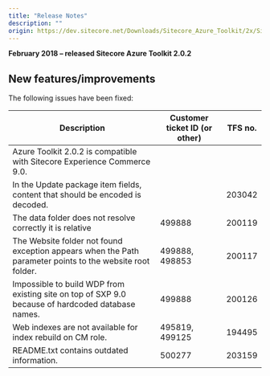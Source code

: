 ```yaml
---
title: "Release Notes"
description: ""
origin: https://dev.sitecore.net/Downloads/Sitecore_Azure_Toolkit/2x/Sitecore_Azure_Toolkit_202/Release_Notes
---
```


**February 2018 – released Sitecore Azure Toolkit 2.0.2**

## New features/improvements

The following issues have been fixed:

 | Description | Customer ticket ID (or other) | TFS no. |
 | --- | --- | --- |
 | ​Azure Toolkit 2.0.2 is compatible with Sitecore Experience Commerce 9.0. |  |  |
 | ​​In the Update package item fields, content that should be encoded is decoded. |  | 203042 |
 | The data folder does not resolve correctly it is relative | 499888 | 200119 |
 | The Website folder not found exception appears when the Path parameter points to the website root folder.​ | 499888, 498853 | 200117 |
 | Impossible to build WDP from existing site on top of SXP 9.0 because of hardcoded database names.​​ | 499888 | 200126 |
 | Web indexes are not available for index rebuild on CM role. | 495819, 499125 | 194495 |
 | README.txt contains outdated information. | 500277 | 203159 |